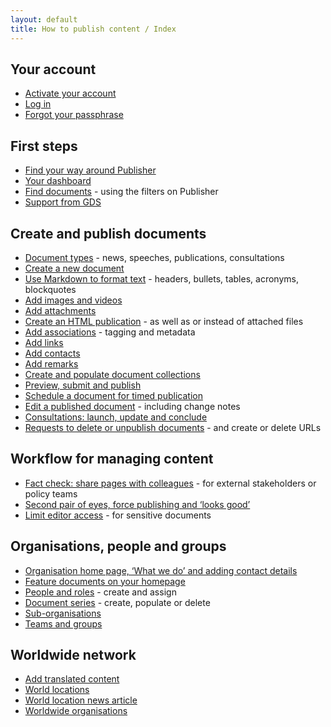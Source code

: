 ```yaml
---
layout: default
title: How to publish content / Index
---
```


## Your account
* [Activate your account](your-account/get-an-account.html) 
* [Log in](your-account/log-in.html)
* [Forgot your passphrase](your-account/forgot-your-passphrase.html)


## First steps
* [Find your way around Publisher](first-steps/top-navigation.html)
* [Your dashboard](first-steps/your-dashboard.html)
* [Find documents](first-steps/find-documents.html) - using the filters on Publisher
* [Support from GDS](first-steps/support-from-GDS.html)


## Create and publish documents
* [Document types](creating-documents/document-types.html) - news, speeches, publications, consultations
* [Create a new document](creating-documents/create-a-new-doc.html)
* [Use Markdown to format text](creating-documents/markdown.html) - headers, bullets, tables, acronyms, blockquotes
* [Add images and videos](creating-documents/add-images.html) 
* [Add attachments](creating-documents/add-attachments.html) 
* [Create an HTML publication](creating-documents/create-an-HTML-document.html) - as well as or instead of attached files
* [Add associations](creating-documents/add-associations.html) - tagging and metadata
* [Add links](creating-documents/add-links.html) 
* [Add contacts](creating-documents/add-contacts.html)
* [Add remarks](creating-documents/add-remarks.html) 
* [Create and populate document collections](creating-documents/create-collections.html)
* [Preview, submit and publish](creating-documents/preview-your-work.html) 
* [Schedule a document for timed publication](creating-documents/scheduled-publishing.html) 
* [Edit a published document](creating-documents/editing-a-doc.html) - including change notes
* [Consultations: launch, update and conclude](creating-documents/launch-consultations.html)
* [Requests to delete or unpublish documents](creating-documents/delete-unpublish.html) - and create or delete URLs

## Workflow for managing content 
* [Fact check: share pages with colleagues](workflow-content/fact-checking.html) - for external stakeholders or policy teams
* [Second pair of eyes, force publishing and ‘looks good’](workflow-content/second-pair-of-eyes.html)
* [Limit editor access](workflow-content/limiting-access.html) - for sensitive documents


## Organisations, people and groups
* [Organisation home page, ‘What we do’ and adding contact details](organisations-groups/organisation-home-page.html)
* [Feature documents on your homepage](organisations-groups/feature-documents-home-page.html)
* [People and roles](organisations-groups/people-and-roles.html) - create and assign
* [Document series](organisations-groups/document-series.html) - create, populate or delete
* [Sub-organisations](organisations-groups/sub-organisations.html)
* [Teams and groups](organisations-groups/policy-advisory-group.html)


## Worldwide network
* [Add translated content](worldwide-network/translating-docs.html)
* [World locations](worldwide-network/world-locations.html)
* [World location news article](worldwide-network/world-location-news-article.html)
* [Worldwide organisations](worldwide-network/worldwide-organisations.html)


